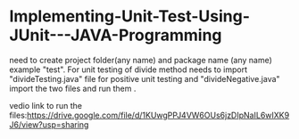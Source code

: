 # Implementing-Unit-Test-Using-JUnit---JAVA-Programming 
need to create project folder(any name) and package name (any name) example "test".
For unit testing of divide method needs to import "divideTesting.java" file for positive unit testing and "divideNegative.java"
import the two files and run them .

vedio link to run the files:https://drive.google.com/file/d/1KUwgPPJ4VW6OUs6jzDIpNaIL6wIXK9J6/view?usp=sharing
